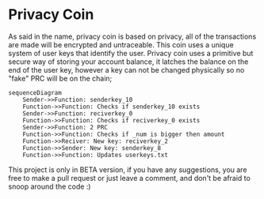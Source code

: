 # Privacy Coin

  

As said in the name, privacy coin is based on privacy, all of the transactions are made will be encrypted and untraceable. This coin uses a unique system of user keys that identify the user. Privacy coin uses a primitive but secure way of storing your account balance, it latches the balance on the end of the user key, however a key can not be changed physically so no "fake" PRC will be on the chain;
```mermaid
sequenceDiagram
    Sender->>Function: senderkey_10
    Function->>Function: Checks if senderkey_10 exists
    Sender->>Function: reciverkey_0
    Function->>Function: Checks if reciverkey_0 exists
    Sender->>Function: 2 PRC
    Function->>Function: Checks if _num is bigger then amount
    Function->>Reciver: New key: reciverkey_2
    Function->>Sender: New key: senderkey_8
    Function->>Function: Updates userkeys.txt
```

This project is only in BETA version, if you have any suggestions, you are free to make a pull request or just leave a comment, and don't be afraid to snoop around the code :)